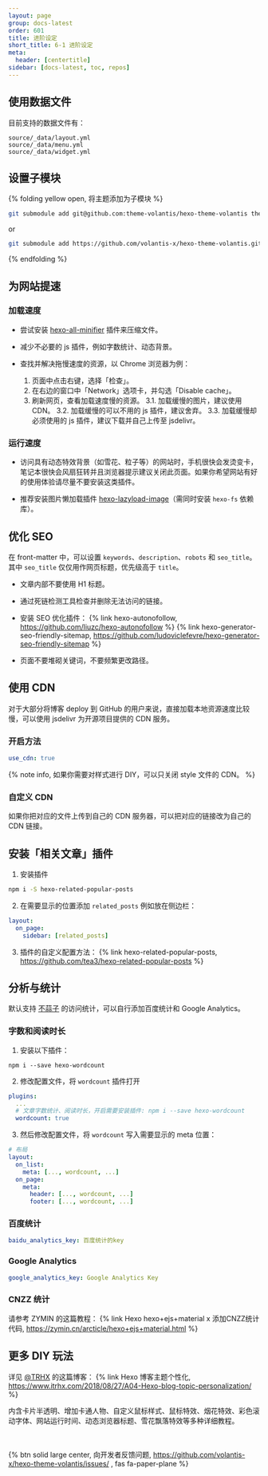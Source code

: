 ```yaml
---
layout: page
group: docs-latest
order: 601
title: 进阶设定
short_title: 6-1 进阶设定
meta:
  header: [centertitle]
sidebar: [docs-latest, toc, repos]
---
```


## 使用数据文件

目前支持的数据文件有：

```
source/_data/layout.yml
source/_data/menu.yml
source/_data/widget.yml
```

## 设置子模块

{% folding yellow open, 将主题添加为子模块 %}

```sh
git submodule add git@github.com:theme-volantis/hexo-theme-volantis themes/volantis
```
or
```sh
git submodule add https://github.com/volantis-x/hexo-theme-volantis.git themes/volantis
```

{% endfolding %}

## 为网站提速

### 加载速度

- 尝试安装 [hexo-all-minifier](https://github.com/chenzhutian/hexo-all-minifier) 插件来压缩文件。

- 减少不必要的 js 插件，例如字数统计、动态背景。

- 查找并解决拖慢速度的资源，以 Chrome 浏览器为例：
  1. 页面中点击右键，选择「检查」。
  2. 在右边的窗口中「Network」选项卡，并勾选「Disable cache」。
  3. 刷新网页，查看加载速度慢的资源。
    3.1. 加载缓慢的图片，建议使用 CDN。
    3.2. 加载缓慢的可以不用的 js 插件，建议舍弃。
    3.3. 加载缓慢却必须使用的 js 插件，建议下载并自己上传至 jsdelivr。

### 运行速度

- 访问具有动态特效背景（如雪花、粒子等）的网站时，手机很快会发烫变卡，笔记本很快会风扇狂转并且浏览器提示建议关闭此页面。如果你希望网站有好的使用体验请尽量不要安装这类插件。

<!--
- 强烈推荐安装 [hexo-offline](https://github.com/JLHwung/hexo-offline) 插件，初次加载速度不变，后期切换页面和刷新网页速度越来越快。
-->

- 推荐安装图片懒加载插件 [hexo-lazyload-image](https://github.com/Troy-Yang/hexo-lazyload-image)（需同时安装 `hexo-fs` 依赖库）。


## 优化 SEO

在 front-matter 中，可以设置 `keywords`、`description`、`robots` 和 `seo_title`。其中 `seo_title` 仅仅用作网页标题，优先级高于 `title`。

- 文章内部不要使用 H1 标题。

- 通过死链检测工具检查并删除无法访问的链接。

- 安装 SEO 优化插件：
  {% link hexo-autonofollow, https://github.com/liuzc/hexo-autonofollow %}
  {% link hexo-generator-seo-friendly-sitemap, https://github.com/ludoviclefevre/hexo-generator-seo-friendly-sitemap %}

- 页面不要堆砌关键词，不要频繁更改路径。


## 使用 CDN

对于大部分将博客 deploy 到 GitHub 的用户来说，直接加载本地资源速度比较慢，可以使用 jsdelivr 为开源项目提供的 CDN 服务。

### 开启方法

```yaml blog/_config.yml
use_cdn: true
```

{% note info, 如果你需要对样式进行 DIY，可以只关闭 style 文件的 CDN。 %}

### 自定义 CDN

如果你把对应的文件上传到自己的 CDN 服务器，可以把对应的链接改为自己的 CDN 链接。


## 安装「相关文章」插件

1. 安装插件
```sh
npm i -S hexo-related-popular-posts
```

2. 在需要显示的位置添加 `related_posts` 例如放在侧边栏：
```yaml blog/themes/volantis/_config.yml
layout:
  on_page:
    sidebar: [related_posts]
```

3. 插件的自定义配置方法：
{% link hexo-related-popular-posts, https://github.com/tea3/hexo-related-popular-posts %}

## 分析与统计

默认支持 [不蒜子](http://busuanzi.ibruce.info/) 的访问统计，可以自行添加百度统计和 Google Analytics。

### 字数和阅读时长

1. 安装以下插件：
```
npm i --save hexo-wordcount
```
2. 修改配置文件，将 `wordcount` 插件打开
```yaml blog/themes/volantis/_config.yml
plugins:
  ...
  # 文章字数统计、阅读时长，开启需要安装插件: npm i --save hexo-wordcount
  wordcount: true
```
3. 然后修改配置文件，将 `wordcount` 写入需要显示的 meta 位置：
```yaml blog/themes/volantis/_config.yml
# 布局
layout:
  on_list:
    meta: [..., wordcount, ...]
  on_page:
    meta:
      header: [..., wordcount, ...]
      footer: [..., wordcount, ...]
```

### 百度统计

```yaml blog/_config.yml
baidu_analytics_key: 百度统计的key
```


### Google Analytics

```yaml blog/_config.yml
google_analytics_key: Google Analytics Key
```

### CNZZ 统计

请参考 ZYMIN 的这篇教程：
{% link Hexo hexo+ejs+material x 添加CNZZ统计代码, https://zymin.cn/arcticle/hexo+ejs+material.html %}

## 更多 DIY 玩法


详见 [@TRHX](https://www.itrhx.com) 的这篇博客：
{% link Hexo 博客主题个性化, https://www.itrhx.com/2018/08/27/A04-Hexo-blog-topic-personalization/ %}

内含卡片半透明、增加卡通人物、自定义鼠标样式、鼠标特效、烟花特效、彩色滚动字体、网站运行时间、动态浏览器标题、雪花飘落特效等多种详细教程。

<br><br>{% btn solid large center, 向开发者反馈问题, https://github.com/volantis-x/hexo-theme-volantis/issues/ , fas fa-paper-plane %}
